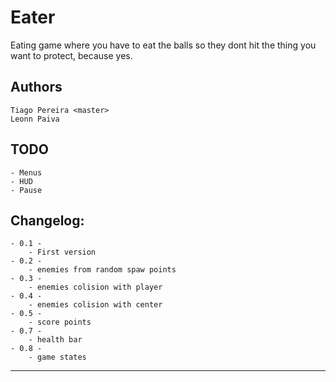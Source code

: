 Eater 
==========
Eating game where you have to eat the balls so they dont hit the thing you want to protect, because yes.

Authors
-------
	Tiago Pereira <master>
	Leonn Paiva

TODO
-------
	- Menus
	- HUD
	- Pause


Changelog:
----------
	- 0.1 -
		- First version
	- 0.2 -
		- enemies from random spaw points
	- 0.3 -
		- enemies colision with player
	- 0.4 -
		- enemies colision with center
	- 0.5 -
		- score points
	- 0.7 -
		- health bar
	- 0.8 -
		- game states
	
---------


